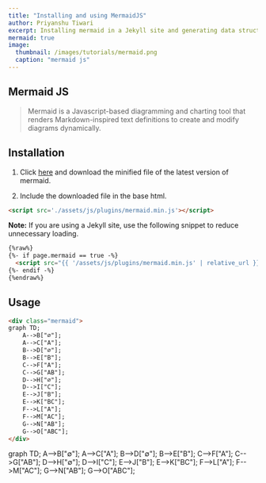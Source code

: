 ```yaml
---
title: "Installing and using MermaidJS"
author: Priyanshu Tiwari
excerpt: Installing mermaid in a Jekyll site and generating data structures through it.
mermaid: true
image: 
  thumbnail: /images/tutorials/mermaid.png
  caption: "mermaid js"
---
```


## Mermaid JS

> Mermaid is a Javascript-based diagramming and charting tool that renders Markdown-inspired text definitions to create and modify diagrams dynamically.

## Installation

1. Click [here](https://unpkg.com/mermaid/) and download the minified file of the latest version of mermaid.

2. Include the downloaded file in the base html.

```html
<script src='./assets/js/plugins/mermaid.min.js'></script>
```

**Note:** If you are using a Jekyll site, use the following snippet to reduce unnecessary loading.

```html
{%raw%}
{%- if page.mermaid == true -%}
  <script src="{{ '/assets/js/plugins/mermaid.min.js' | relative_url }}"></script>
{%- endif -%}
{%endraw%}
```

## Usage

```html
<div class="mermaid">
graph TD;
    A-->B["∅"];
    A-->C["A"];
    B-->D["∅"];
    B-->E["B"];
    C-->F["A"];
    C-->G["AB"];
    D-->H["∅"];
    D-->I["C"];
    E-->J["B"];
    E-->K["BC"];
    F-->L["A"];
    F-->M["AC"];
    G-->N["AB"];
    G-->O["ABC"];
</div>
```

<div class="mermaid">
graph TD;
    A-->B["∅"];
    A-->C["A"];
    B-->D["∅"];
    B-->E["B"];
    C-->F["A"];
    C-->G["AB"];
    D-->H["∅"];
    D-->I["C"];
    E-->J["B"];
    E-->K["BC"];
    F-->L["A"];
    F-->M["AC"];
    G-->N["AB"];
    G-->O["ABC"];
</div>